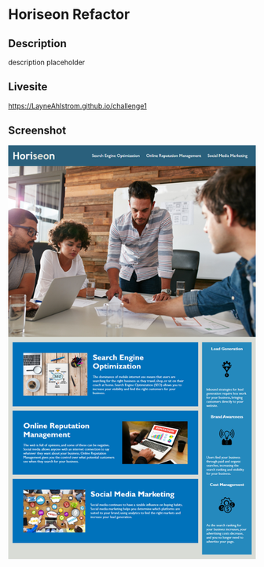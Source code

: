# Horiseon Refactor
## Description
description placeholder
<!-- write description later -->
## Livesite
https://LayneAhlstrom.github.io/challenge1
## Screenshot
<img src="./screenshot/horiseon_screenshot.png">